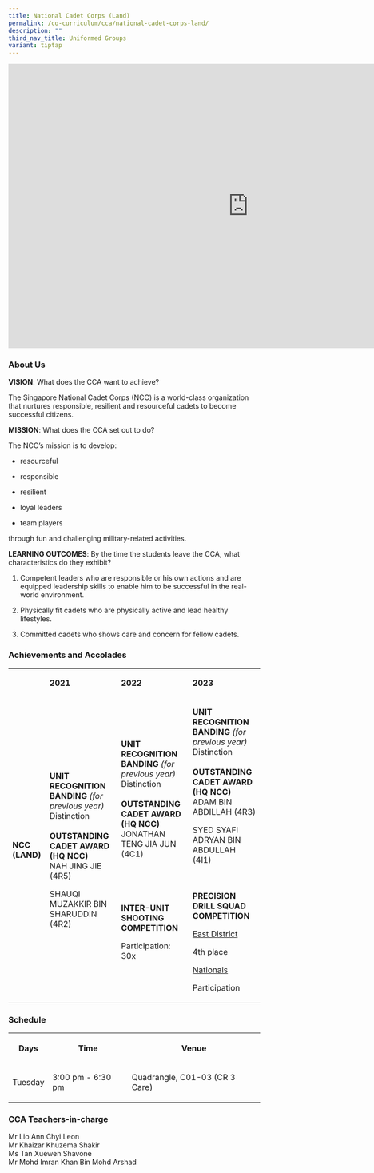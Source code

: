 ```yaml
---
title: National Cadet Corps (Land)
permalink: /co-curriculum/cca/national-cadet-corps-land/
description: ""
third_nav_title: Uniformed Groups
variant: tiptap
---
```

<div class="iframe-wrapper"><iframe height="569" width="960" allowfullscreen="true" frameborder="0" src="https://docs.google.com/presentation/d/1M3gN7sUsawcdBiBOTVnvZLmL3bUcwvXpde9RCsx8aYY/embed?start=true&amp;loop=true&amp;delayms=3000"></iframe></div><h3>About Us</h3><p><strong>VISION</strong>: What does the CCA want to achieve?&nbsp;</p><p>The Singapore National Cadet Corps (NCC) is a world-class organization that nurtures responsible, resilient and resourceful cadets to become successful citizens.</p><p><strong>MISSION</strong>: What does the CCA set out to do?</p><p>The NCC’s mission is to develop:&nbsp;</p><ul data-tight="true" class="tight"><li><p>resourceful</p></li><li><p>responsible</p></li><li><p>resilient</p></li><li><p>loyal leaders&nbsp;</p></li><li><p>team players&nbsp;</p></li></ul><p>through fun and challenging military-related activities.</p><p><strong>LEARNING OUTCOMES</strong>: By the time the students leave the CCA, what characteristics do they exhibit?</p><ol data-tight="true" class="tight"><li><p>Competent leaders who are responsible or his own actions and are equipped leadership skills to enable him to be successful in the real-world environment.&nbsp;</p></li><li><p>Physically fit cadets who are physically active and lead healthy lifestyles.&nbsp;</p></li><li><p>Committed cadets who shows care and concern for fellow cadets.</p></li></ol><h3>Achievements and Accolades</h3><table><tbody><tr><td rowspan="1" colspan="1"><p><strong>&nbsp;</strong></p></td><td rowspan="1" colspan="1"><p><strong>2021</strong></p></td><td rowspan="1" colspan="1"><p><strong>2022</strong></p></td><td rowspan="1" colspan="1"><p><strong>2023</strong></p></td></tr><tr><td rowspan="1" colspan="1"><p><strong>NCC (LAND)</strong></p></td><td rowspan="1" colspan="1"><p><strong>UNIT RECOGNITION BANDING </strong><em>(for previous year)</em><strong><br></strong>Distinction<br><strong><br>OUTSTANDING CADET AWARD (HQ NCC)<br></strong>NAH JING JIE (4R5)</p><p>SHAUQI MUZAKKIR BIN SHARUDDIN (4R2)</p></td><td rowspan="1" colspan="1"><p><strong>UNIT RECOGNITION BANDING </strong><em>(for previous year)</em><strong><br></strong>Distinction<br><strong><br>OUTSTANDING CADET AWARD (HQ NCC)<br></strong>JONATHAN TENG JIA JUN (4C1)</p><p>&nbsp;</p><p>&nbsp;</p><p><strong>INTER-UNIT SHOOTING COMPETITION</strong></p><p>Participation: 30x</p></td><td rowspan="1" colspan="1"><p><strong>UNIT RECOGNITION BANDING </strong><em>(for previous year)</em><strong><br></strong>Distinction<br><strong><br>OUTSTANDING CADET AWARD (HQ NCC)<br></strong>ADAM BIN ABDILLAH (4R3)</p><p>SYED SYAFI ADRYAN BIN ABDULLAH (4I1)</p><p><strong>&nbsp;</strong></p><p><strong>PRECISION DRILL SQUAD COMPETITION</strong></p><p><u>East District</u></p><p>4th place</p><p><u>Nationals</u></p><p>Participation</p></td></tr></tbody></table><h3>Schedule</h3><table><tbody><tr><th rowspan="1" colspan="1"><p>Days</p></th><th rowspan="1" colspan="1"><p>Time</p></th><th rowspan="1" colspan="1"><p>Venue</p></th></tr><tr><td rowspan="1" colspan="1"><p>Tuesday</p></td><td rowspan="1" colspan="1"><p>3:00 pm - 6:30 pm</p></td><td rowspan="1" colspan="1"><p>Quadrangle, C01-03 (CR 3 Care)</p></td></tr></tbody></table><h3>CCA Teachers-in-charge</h3><p>Mr Lio Ann Chyi Leon<br>Mr Khaizar Khuzema Shakir<br>Ms Tan Xuewen Shavone<br>Mr Mohd Imran Khan Bin Mohd Arshad</p>